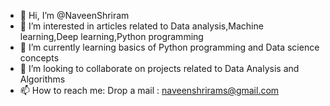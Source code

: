 - 👋 Hi, I’m @NaveenShriram
- 👀 I’m interested in articles related to Data analysis,Machine learning,Deep learning,Python programming
- 🌱 I’m currently learning basics of Python programming and Data science concepts
- 💞️ I’m looking to collaborate on  projects related to Data Analysis and Algorithms 
- 📫 How to reach me: Drop a mail : naveenshrirams@gmail.com

<!---
NaveenShriram/NaveenShriram is a ✨ special ✨ repository because its `README.md` (this file) appears on your GitHub profile.
You can click the Preview link to take a look at your changes.
--->
